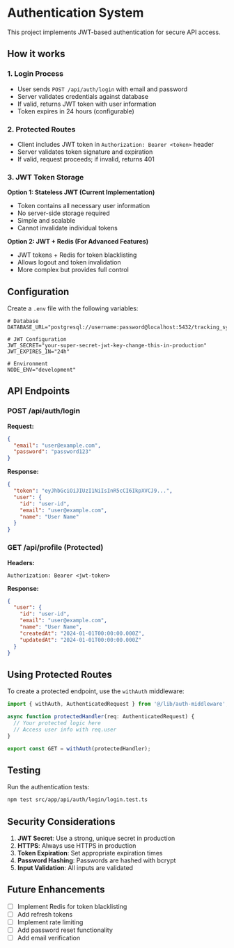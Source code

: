 # Authentication System

This project implements JWT-based authentication for secure API access.

## How it works

### 1. Login Process
- User sends `POST /api/auth/login` with email and password
- Server validates credentials against database
- If valid, returns JWT token with user information
- Token expires in 24 hours (configurable)

### 2. Protected Routes
- Client includes JWT token in `Authorization: Bearer <token>` header
- Server validates token signature and expiration
- If valid, request proceeds; if invalid, returns 401

### 3. JWT Token Storage
**Option 1: Stateless JWT (Current Implementation)**
- Token contains all necessary user information
- No server-side storage required
- Simple and scalable
- Cannot invalidate individual tokens

**Option 2: JWT + Redis (For Advanced Features)**
- JWT tokens + Redis for token blacklisting
- Allows logout and token invalidation
- More complex but provides full control

## Configuration

Create a `.env` file with the following variables:

```env
# Database
DATABASE_URL="postgresql://username:password@localhost:5432/tracking_system"

# JWT Configuration
JWT_SECRET="your-super-secret-jwt-key-change-this-in-production"
JWT_EXPIRES_IN="24h"

# Environment
NODE_ENV="development"
```

## API Endpoints

### POST /api/auth/login
**Request:**
```json
{
  "email": "user@example.com",
  "password": "password123"
}
```

**Response:**
```json
{
  "token": "eyJhbGciOiJIUzI1NiIsInR5cCI6IkpXVCJ9...",
  "user": {
    "id": "user-id",
    "email": "user@example.com",
    "name": "User Name"
  }
}
```

### GET /api/profile (Protected)
**Headers:**
```
Authorization: Bearer <jwt-token>
```

**Response:**
```json
{
  "user": {
    "id": "user-id",
    "email": "user@example.com",
    "name": "User Name",
    "createdAt": "2024-01-01T00:00:00.000Z",
    "updatedAt": "2024-01-01T00:00:00.000Z"
  }
}
```

## Using Protected Routes

To create a protected endpoint, use the `withAuth` middleware:

```typescript
import { withAuth, AuthenticatedRequest } from '@/lib/auth-middleware';

async function protectedHandler(req: AuthenticatedRequest) {
  // Your protected logic here
  // Access user info with req.user
}

export const GET = withAuth(protectedHandler);
```

## Testing

Run the authentication tests:

```bash
npm test src/app/api/auth/login/login.test.ts
```

## Security Considerations

1. **JWT Secret**: Use a strong, unique secret in production
2. **HTTPS**: Always use HTTPS in production
3. **Token Expiration**: Set appropriate expiration times
4. **Password Hashing**: Passwords are hashed with bcrypt
5. **Input Validation**: All inputs are validated

## Future Enhancements

- [ ] Implement Redis for token blacklisting
- [ ] Add refresh tokens
- [ ] Implement rate limiting
- [ ] Add password reset functionality
- [ ] Add email verification 